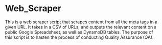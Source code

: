 # Web_Scraper

This is a web scraper script that scrapes content from all the meta tags in a given URL. It takes in a CSV of URLs, and outputs the relevant content on a public Google Spreadsheet, as well as DynamoDB tables. The purpose of this script is to hasten the process of conducting Quality Assurance (QA).
